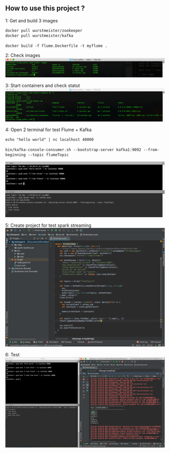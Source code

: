 How to use this project ?
--

1: Get and build 3 images

    docker pull wurstmeister/zookeeper
    docker pull wurstmeister/kafka
    
    docker build -f flume.Dockerfile -t myflume .

2: Check images
![此处输入图片的描述][1]

3: Start containers and check statut
![此处输入图片的描述][2]

4: Open 2 terminal for test Flume + Kafka

    echo "hello world" | nc localhost 40000
    
    bin/kafka-console-consumer.sh --bootstrap-server kafka1:9092 --from-beginning --topic flumeTopic

![此处输入图片的描述][3]

5: Create project for test spark streaming
![此处输入图片的描述][4]

6: Test 
![此处输入图片的描述][5]


  [1]: https://raw.githubusercontent.com/parisgo/docker-flume-kafka-spark/master/docs/images/20181101_1.png
  [2]: https://raw.githubusercontent.com/parisgo/docker-flume-kafka-spark/master/docs/images/20181101_2.png
  [3]: https://raw.githubusercontent.com/parisgo/docker-flume-kafka-spark/master/docs/images/20181101_3.png
  [4]: https://raw.githubusercontent.com/parisgo/docker-flume-kafka-spark/master/docs/images/20181101_4.png
  [5]: https://raw.githubusercontent.com/parisgo/docker-flume-kafka-spark/master/docs/images/20181101_5.png
